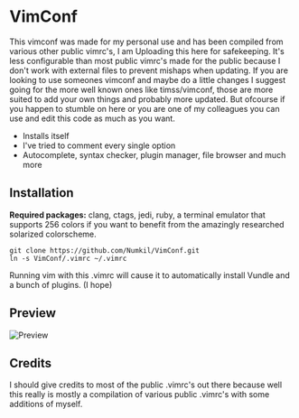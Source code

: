 VimConf
=======
This vimconf was made for my personal use and has been compiled from various other public vimrc's, I
am Uploading this here for safekeeping.
It's less configurable than most public vimrc's made for the public because I don't work with
external files to prevent mishaps when updating.
If you are looking to use someones vimconf and maybe do a little changes I suggest going for the
more well known ones like timss/vimconf, those are more suited to add your own things and
probably more updated.
But ofcourse if you happen to stumble on here or you are one of my colleagues you can use and edit this code as much as you want.

* Installs itself
* I've tried to comment every single option
* Autocomplete, syntax checker, plugin manager, file browser and much more

Installation
------------
**Required packages:** clang, ctags, jedi, ruby, a terminal emulator that supports 256 colors if you
want to benefit from the amazingly researched solarized colorscheme.

    git clone https://github.com/Numkil/VimConf.git
    ln -s VimConf/.vimrc ~/.vimrc

Running vim with this .vimrc will cause it to automatically install Vundle and a bunch of plugins. (I
hope)

Preview
-------
![Preview](http://imgur.com/6S796Zt.png "screeny")

Credits
-------
I should give credits to most of the public .vimrc's out there because well this really is mostly a
compilation of various public .vimrc's with some additions of myself.
